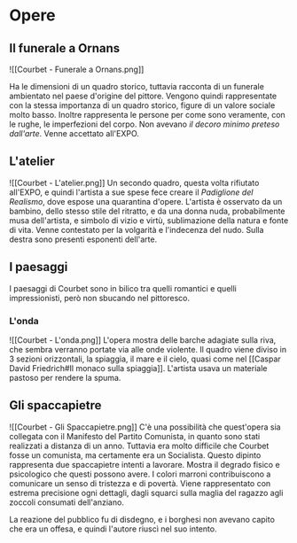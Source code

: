 # Opere
## Il funerale a Ornans
![[Courbet - Funerale a Ornans.png]]

Ha le dimensioni di un quadro storico, tuttavia racconta di un funerale ambientato nel paese d'origine del pittore.
Vengono quindi rappresentate con la stessa importanza di un quadro storico, figure di un valore sociale molto basso.
Inoltre rappresenta le persone per come sono veramente, con le rughe, le imperfezioni del corpo. Non avevano *il decoro minimo preteso dall'arte*.
Venne accettato all'EXPO.
## L'atelier
![[Courbet - L'atelier.png]]
Un secondo quadro, questa volta rifiutato all'EXPO, e quindi l'artista a sue spese fece creare il *Padiglione del Realismo*, dove espose una quarantina d'opere.
L'artista è osservato da un bambino, dello stesso stile del ritratto, e da una donna nuda, probabilmente musa dell'artista, e simbolo di vizio e virtù, sublimazione della natura e fonte di vita.
Venne contestato per la volgarità e l'indecenza del nudo.
Sulla destra sono presenti esponenti dell'arte.
## I paesaggi
I paesaggi di Courbet sono in bilico tra quelli romantici e quelli impressionisti, però non sbucando nel pittoresco.
### L'onda
![[Courbet - L'onda.png]]
L'opera mostra delle barche adagiate sulla riva, che sembra verranno portate via alle onde violente.
Il quadro viene diviso in 3 sezioni orizzontali, la spiaggia, il mare e il cielo, quasi come nel [[Caspar David Friedrich#Il monaco sulla spiaggia]].
L'artista usava un materiale pastoso per rendere la spuma.
## Gli spaccapietre
![[Courbet - Gli Spaccapietre.png]]
C'è una possibilità che quest'opera sia collegata con il Manifesto del Partito Comunista, in quanto sono stati realizzati a distanza di un anno. Tuttavia era molto difficile che Courbet fosse un comunista, ma certamente era un Socialista.
Questo dipinto rappresenta due spaccapietre intenti a lavorare. Mostra il degrado fisico e psicologico che questi possono avere. I colori marroni contribuiscono a comunicare un senso di tristezza e di povertà.
Viene rappresentato con estrema precisione ogni dettagli, dagli squarci sulla maglia del ragazzo agli zoccoli consumati dell'anziano.

La reazione del pubblico fu di disdegno, e i borghesi non avevano capito che era un offesa, e quindi l'autore riuscì nel suo intento.